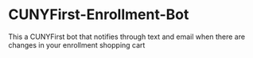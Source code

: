 # CUNYFirst-Enrollment-Bot
This a CUNYFirst bot that notifies through text and email when there are changes in your enrollment shopping cart

